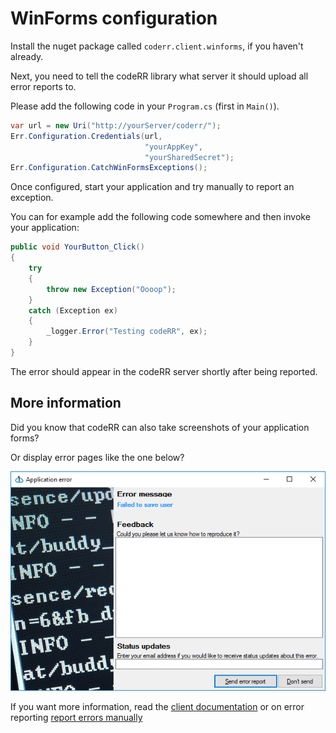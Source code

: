 WinForms configuration
======================

Install the nuget package called `coderr.client.winforms`, if you haven't already.

Next, you need to tell the codeRR library what server it should upload all error reports to.

Please add the following code in your `Program.cs` (first in `Main()`).

```csharp
var url = new Uri("http://yourServer/coderr/");
Err.Configuration.Credentials(url, 
                              "yourAppKey", 
                              "yourSharedSecret");
Err.Configuration.CatchWinFormsExceptions();
```

Once configured, start your application and try manually to report an exception.

You can for example add the following code somewhere and then invoke your application:


```csharp
public void YourButton_Click()
{
    try
    {
        throw new Exception("Oooop");
    }
    catch (Exception ex)
    {
        _logger.Error("Testing codeRR", ex);
    }
}
```

The error should appear in the codeRR server shortly after being reported.

## More information

Did you know that codeRR can also take screenshots of your application forms? 

Or display error pages like the one below?

![](winforms_error_all.png)

If you want more information, read the [client documentation](index.md) or on error reporting [report errors manually](../../gettingstarted.md)

